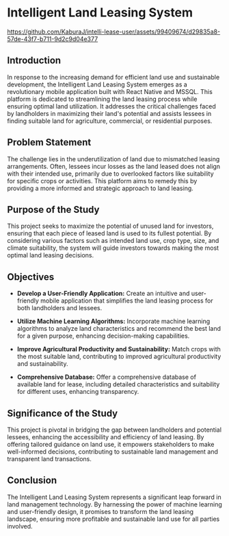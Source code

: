 # Intelligent Land Leasing System

https://github.com/KaburaJ/intelli-lease-user/assets/99409674/d29835a8-57de-43f7-b711-9d2c9d04e377

## Introduction

In response to the increasing demand for efficient land use and sustainable development, the Intelligent Land Leasing System emerges as a revolutionary mobile application built with React Native and MSSQL. This platform is dedicated to streamlining the land leasing process while ensuring optimal land utilization. It addresses the critical challenges faced by landholders in maximizing their land's potential and assists lessees in finding suitable land for agriculture, commercial, or residential purposes.

## Problem Statement

The challenge lies in the underutilization of land due to mismatched leasing arrangements. Often, lessees incur losses as the land leased does not align with their intended use, primarily due to overlooked factors like suitability for specific crops or activities. This platform aims to remedy this by providing a more informed and strategic approach to land leasing.

## Purpose of the Study

This project seeks to maximize the potential of unused land for investors, ensuring that each piece of leased land is used to its fullest potential. By considering various factors such as intended land use, crop type, size, and climate suitability, the system will guide investors towards making the most optimal land leasing decisions.

## Objectives

- **Develop a User-Friendly Application:** Create an intuitive and user-friendly mobile application that simplifies the land leasing process for both landholders and lessees.

- **Utilize Machine Learning Algorithms:** Incorporate machine learning algorithms to analyze land characteristics and recommend the best land for a given purpose, enhancing decision-making capabilities.

- **Improve Agricultural Productivity and Sustainability:** Match crops with the most suitable land, contributing to improved agricultural productivity and sustainability.

- **Comprehensive Database:** Offer a comprehensive database of available land for lease, including detailed characteristics and suitability for different uses, enhancing transparency.

## Significance of the Study

This project is pivotal in bridging the gap between landholders and potential lessees, enhancing the accessibility and efficiency of land leasing. By offering tailored guidance on land use, it empowers stakeholders to make well-informed decisions, contributing to sustainable land management and transparent land transactions.

## Conclusion

The Intelligent Land Leasing System represents a significant leap forward in land management technology. By harnessing the power of machine learning and user-friendly design, it promises to transform the land leasing landscape, ensuring more profitable and sustainable land use for all parties involved.
